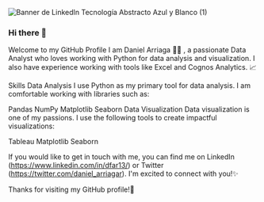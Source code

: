 ![Banner de LinkedIn Tecnología Abstracto Azul y Blanco (1)](https://user-images.githubusercontent.com/118485803/225868497-1022265c-c220-42b1-9947-1316c4a90653.png)



### Hi there 👋
Welcome to my GitHub Profile
I am Daniel Arriaga :technologist: , a passionate Data Analyst who loves working with Python for data analysis and visualization. I also have experience working with tools like Excel and Cognos Analytics. :chart_with_upwards_trend:

Skills
Data Analysis
I use Python as my primary tool for data analysis. I am comfortable working with libraries such as:

Pandas
NumPy
Matplotlib
Seaborn
Data Visualization
Data visualization is one of my passions. I use the following tools to create impactful visualizations:

Tableau
Matplotlib
Seaborn

If you would like to get in touch with me, you can find me on LinkedIn (https://www.linkedin.com/in/dfar13/) or Twitter (https://twitter.com/daniel_arriagar). I'm excited to connect with you!✨

Thanks for visiting my GitHub profile!:green_heart:
